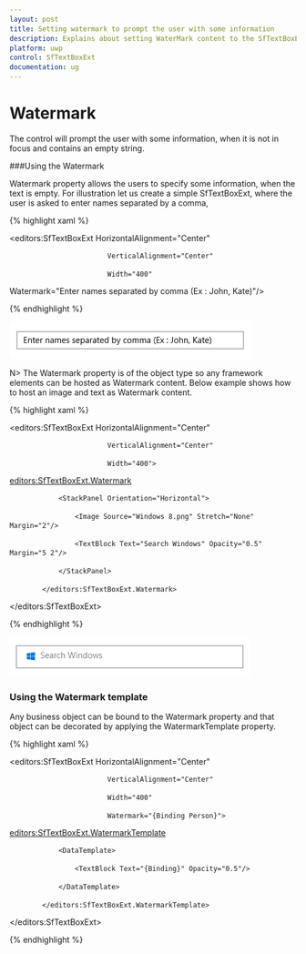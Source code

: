 ```yaml
---
layout: post
title: Setting watermark to prompt the user with some information
description: Explains about setting WaterMark content to the SfTextBoxExt control.
platform: uwp
control: SfTextBoxExt
documentation: ug
---
```


# Watermark 

The control will prompt the user with some information, when it is not in focus and contains an empty string.

###Using the Watermark

Watermark property allows the users to specify some information, when the text is empty. For illustration let us create a simple SfTextBoxExt, where the user is asked to enter names separated by a comma,


{% highlight xaml %}

<editors:SfTextBoxExt HorizontalAlignment="Center" 

                            VerticalAlignment="Center" 

                            Width="400"

Watermark="Enter names separated by comma (Ex : John, Kate)"/>

{% endhighlight %}

![](Watermark_images/Watermark_img1.png)

N>  The Watermark property is of the object type so any framework elements can be hosted as Watermark content. Below example shows how to host an image and text as Watermark content.

{% highlight xaml %}

<editors:SfTextBoxExt HorizontalAlignment="Center" 

                            VerticalAlignment="Center" 

                            Width="400">

<editors:SfTextBoxExt.Watermark>

                <StackPanel Orientation="Horizontal">

                    <Image Source="Windows 8.png" Stretch="None" Margin="2"/>

                    <TextBlock Text="Search Windows" Opacity="0.5" Margin="5 2"/>

                </StackPanel>

            </editors:SfTextBoxExt.Watermark>

</editors:SfTextBoxExt>

{% endhighlight %}


![](Watermark_images/Watermark_img3.png)


### Using the Watermark template

Any business object can be bound to the Watermark property and that object can be decorated by applying the WatermarkTemplate property.

{% highlight xaml %}

<editors:SfTextBoxExt HorizontalAlignment="Center" 

                            VerticalAlignment="Center" 

                            Width="400"

                            Watermark="{Binding Person}">

<editors:SfTextBoxExt.WatermarkTemplate>

                <DataTemplate>

                    <TextBlock Text="{Binding}" Opacity="0.5"/>

                </DataTemplate>

            </editors:SfTextBoxExt.WatermarkTemplate>

</editors:SfTextBoxExt>

{% endhighlight %}

